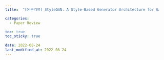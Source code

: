 ```yaml
---
title:  "[논문리뷰] StyleGAN: A Style-Based Generator Architecture for GANs "

categories:
  - Paper Review

toc: true
toc_sticky: true
 
date: 2022-08-24
last_modified_at: 2022-08-24
---
```


<br/><br/>
